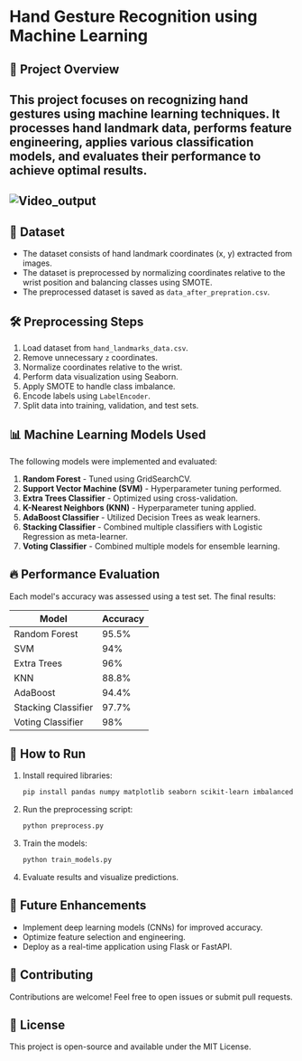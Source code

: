 # Hand Gesture Recognition using Machine Learning

## 📌 Project Overview
This project focuses on recognizing hand gestures using machine learning techniques. It processes hand landmark data, performs feature engineering, applies various classification models, and evaluates their performance to achieve optimal results.
---
![Video_output](https://youtu.be/gJlkahMx8ZU)
---
## 📂 Dataset
- The dataset consists of hand landmark coordinates (x, y) extracted from images.
- The dataset is preprocessed by normalizing coordinates relative to the wrist position and balancing classes using SMOTE.
- The preprocessed dataset is saved as `data_after_prepration.csv`.

## 🛠️ Preprocessing Steps
1. Load dataset from `hand_landmarks_data.csv`.
2. Remove unnecessary `z` coordinates.
3. Normalize coordinates relative to the wrist.
4. Perform data visualization using Seaborn.
5. Apply SMOTE to handle class imbalance.
6. Encode labels using `LabelEncoder`.
7. Split data into training, validation, and test sets.

## 📊 Machine Learning Models Used
The following models were implemented and evaluated:

1. **Random Forest** - Tuned using GridSearchCV.
2. **Support Vector Machine (SVM)** - Hyperparameter tuning performed.
3. **Extra Trees Classifier** - Optimized using cross-validation.
4. **K-Nearest Neighbors (KNN)** - Hyperparameter tuning applied.
5. **AdaBoost Classifier** - Utilized Decision Trees as weak learners.
6. **Stacking Classifier** - Combined multiple classifiers with Logistic Regression as meta-learner.
7. **Voting Classifier** - Combined multiple models for ensemble learning.

## 🔥 Performance Evaluation
Each model's accuracy was assessed using a test set. The final results:

| Model                  | Accuracy |
|------------------------|----------|
| Random Forest         | 95.5%   |
| SVM                   | 94%   |
| Extra Trees           | 96%   |
| KNN                   | 88.8%   |
| AdaBoost              | 94.4%   |
| Stacking Classifier   | 97.7%   |
| Voting Classifier     | 98%   |

## 📌 How to Run
1. Install required libraries:
   ```bash
   pip install pandas numpy matplotlib seaborn scikit-learn imbalanced-learn
   ```
2. Run the preprocessing script:
   ```python
   python preprocess.py
   ```
3. Train the models:
   ```python
   python train_models.py
   ```
4. Evaluate results and visualize predictions.

## 🚀 Future Enhancements
- Implement deep learning models (CNNs) for improved accuracy.
- Optimize feature selection and engineering.
- Deploy as a real-time application using Flask or FastAPI.

## 🤝 Contributing
Contributions are welcome! Feel free to open issues or submit pull requests.

## 📜 License
This project is open-source and available under the MIT License.

